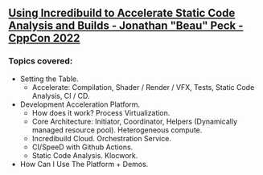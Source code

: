## [Using Incredibuild to Accelerate Static Code Analysis and Builds - Jonathan "Beau" Peck - CppCon 2022](https://www.youtube.com/watch?v=M7zMl2WOp6g)
### Topics covered:
* Setting the Table.
  * Accelerate: Compilation, Shader / Render / VFX, Tests, Static Code Analysis, CI / CD.
* Development Acceleration Platform.
  * How does it work? Process Virtualization.
  * Core Architecture: Initiator, Coordinator, Helpers (Dynamically managed resource pool). Heterogeneous compute.
  * Incredibuild Cloud. Orchestration Service.
  * CI/SpeeD with Github Actions.
  * Static Code Analysis. Klocwork.
* How Can I Use The Platform + Demos.




